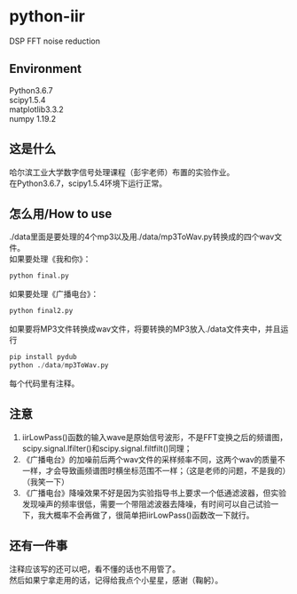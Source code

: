 # python-iir
DSP FFT noise reduction

## Environment
Python3.6.7  
scipy1.5.4  
matplotlib3.3.2  
numpy 1.19.2  



## 这是什么
哈尔滨工业大学数字信号处理课程（彭宇老师）布置的实验作业。  
在Python3.6.7，scipy1.5.4环境下运行正常。  


## 怎么用/How to use
./data里面是要处理的4个mp3以及用./data/mp3ToWav.py转换成的四个wav文件。  
如果要处理《我和你》：  
```python
python final.py
```
  
如果要处理《广播电台》：  
```python
python final2.py
```
如果要将MP3文件转换成wav文件，将要转换的MP3放入./data文件夹中，并且运行  
```python
pip install pydub  
python ./data/mp3ToWav.py  
```

每个代码里有注释。  


## 注意
1. iirLowPass()函数的输入wave是原始信号波形，不是FFT变换之后的频谱图，scipy.signal.lfilter()和scipy.signal.filtfilt()同理；  
2. 《广播电台》的加噪前后两个wav文件的采样频率不同，这两个wav的质量不一样，才会导致画频谱图时横坐标范围不一样；（这是老师的问题，不是我的）（我笑一下）  
3. 《广播电台》降噪效果不好是因为实验指导书上要求一个低通滤波器，但实验发现噪声的频率很低，需要一个带阻滤波器去降噪，有时间可以自己试验一下，我大概率不会再做了，很简单把iirLowPass()函数改一下就行。  


## 还有一件事
注释应该写的还可以吧，看不懂的话也不用管了。  
然后如果宁拿走用的话，记得给我点个小星星，感谢（鞠躬）。
